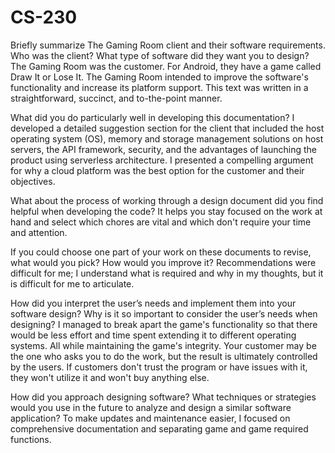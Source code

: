 # CS-230
Briefly summarize The Gaming Room client and their software requirements. Who was the client? What type of software did they want you to design? The Gaming Room was the customer. For Android, they have a game called Draw It or Lose It. The Gaming Room intended to improve the software's functionality and increase its platform support. This text was written in a straightforward, succinct, and to-the-point manner.

What did you do particularly well in developing this documentation? I developed a detailed suggestion section for the client that included the host operating system (OS), memory and storage management solutions on host servers, the API framework, security, and the advantages of launching the product using serverless architecture. I presented a compelling argument for why a cloud platform was the best option for the customer and their objectives.

What about the process of working through a design document did you find helpful when developing the code? It helps you stay focused on the work at hand and select which chores are vital and which don't require your time and attention.

If you could choose one part of your work on these documents to revise, what would you pick? How would you improve it? Recommendations were difficult for me; I understand what is required and why in my thoughts, but it is difficult for me to articulate.

How did you interpret the user’s needs and implement them into your software design? Why is it so important to consider the user’s needs when designing? I managed to break apart the game's functionality so that there would be less effort and time spent extending it to different operating systems. All while maintaining the game's integrity. Your customer may be the one who asks you to do the work, but the result is ultimately controlled by the users. If customers don't trust the program or have issues with it, they won't utilize it and won't buy anything else.

How did you approach designing software? What techniques or strategies would you use in the future to analyze and design a similar software application? To make updates and maintenance easier, I focused on comprehensive documentation and separating game and game required functions.
